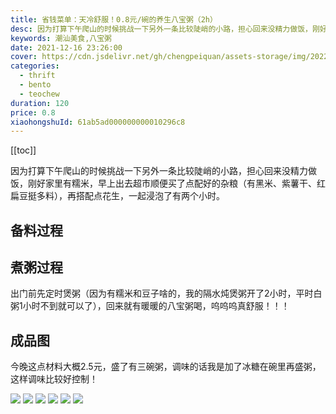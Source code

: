 ```yaml
---
title: 省钱菜单：天冷舒服！0.8元/碗的养生八宝粥（2h）
desc: 因为打算下午爬山的时候挑战一下另外一条比较陡峭的小路，担心回来没精力做饭，刚好家里有糯米，早上出去超市顺便买了点配好的杂粮（有黑米、紫薯干、红扁豆挺多料），再搭配点花生，一起浸泡了有两个小时。
keywords: 潮汕美食,八宝粥
date: 2021-12-16 23:26:00
cover: https://cdn.jsdelivr.net/gh/chengpeiquan/assets-storage/img/2022/01/20220114234142.jpg
categories:
  - thrift
  - bento
  - teochew
duration: 120
price: 0.8
xiaohongshuId: 61ab5ad000000000010296c8
---
```


[[toc]]

因为打算下午爬山的时候挑战一下另外一条比较陡峭的小路，担心回来没精力做饭，刚好家里有糯米，早上出去超市顺便买了点配好的杂粮（有黑米、紫薯干、红扁豆挺多料），再搭配点花生，一起浸泡了有两个小时。

## 备料过程

## 煮粥过程

出门前先定时煲粥（因为有糯米和豆子啥的，我的隔水炖煲粥开了2小时，平时白粥1小时不到就可以了），回来就有暖暖的八宝粥喝，呜呜呜真舒服！！！

## 成品图

今晚这点材料大概2.5元，盛了有三碗粥，调味的话我是加了冰糖在碗里再盛粥，这样调味比较好控制！

![](https://cdn.jsdelivr.net/gh/chengpeiquan/assets-storage/img/2022/01/20220114235441.jpg)
![](https://cdn.jsdelivr.net/gh/chengpeiquan/assets-storage/img/2022/01/20220114235442.jpg)
![](https://cdn.jsdelivr.net/gh/chengpeiquan/assets-storage/img/2022/01/20220114235443.jpg)
![](https://cdn.jsdelivr.net/gh/chengpeiquan/assets-storage/img/2022/01/20220114235444.jpg)
![](https://cdn.jsdelivr.net/gh/chengpeiquan/assets-storage/img/2022/01/20220114235445.jpg)
![](https://cdn.jsdelivr.net/gh/chengpeiquan/assets-storage/img/2022/01/20220114235446.jpg)

